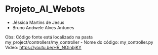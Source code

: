 # Projeto_AI_Webots

- Jéssica Martins de Jesus
- Bruno Andwele Alves Antunes

Obs: Código fonte está localizado na pasta my_project/controllers/my_controller - Nome do código: my_controller.py
Vídeo: https://youtu.be/HR_NOInbjKY
